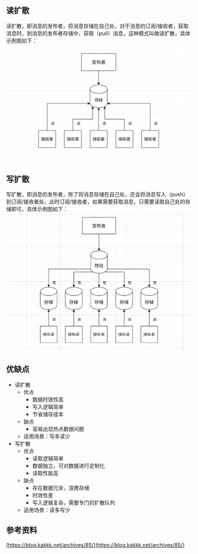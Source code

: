 ## 读扩散
读扩散，即消息的发布者，将消息存储在自己处，对于消息的订阅/接收者，获取消息时，到消息的发布者存储中，获取（pull）消息，这种模式叫做读扩散，具体示例图如下：
[![](https://raw.githubusercontent.com/danmuking/image/main/498ca6cd96b1339d845df930ca729b36.png)](https://cdn.kakkk.net/img/202205162223732.png)
## 写扩散
写扩散，即消息的发布者，除了将消息存储在自己处，还会将消息写入（push）到订阅/接收者处，此时订阅/接收者，如果需要获取消息，只需要读取自己处的存储即可，具体示例图如下：
[![](https://raw.githubusercontent.com/danmuking/image/main/ab8cac98e16c5e08961704a7a0ab7b00.png)](https://cdn.kakkk.net/img/202205162235992.png)
## 优缺点

- 读扩散
   - 优点
      - 数据时效性高
      - 写入逻辑简单
      - 节省储存成本
   - 缺点
      - 容易出现热点数据问题
   - 适用场景：写多读少
- 写扩散
   - 优点
      - 读取逻辑简单
      - 数据独立，可对数据进行定制化
      - 读取性能高
   - 缺点
      - 存在数据冗余，浪费存储
      - 时效性差
      - 写入逻辑复杂，需要专门的扩散队列
   - 适用场景：读多写少
## 参考资料
[https://blog.kakkk.net/archives/85/](https://blog.kakkk.net/archives/85/)
